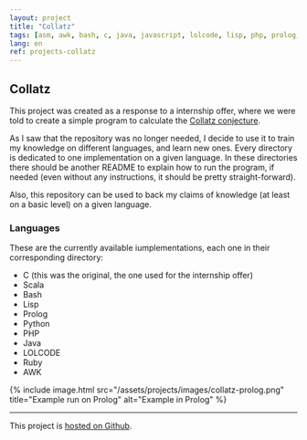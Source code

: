 ```yaml
---
layout: project
title: "Collatz"
tags: [asm, awk, bash, c, java, javascript, lolcode, lisp, php, prolog, python, ruby, scala]
lang: en
ref: projects-collatz
---
```


## Collatz

This project was created as a response to a internship offer, where we were told to
create a simple program to calculate the
[Collatz conjecture](https://en.wikipedia.org/wiki/Collatz_conjecture).

As I saw that the repository was no longer needed, I decide to use it to train my
knowledge on different languages, and learn new ones. Every directory is dedicated to
one implementation on a given language. In these directories there should be another
README to explain how to run the program, if needed (even without any instructions, it
should be pretty straight-forward).

Also, this repository can be used to back my claims of knowledge (at least on a basic
level) on a given language.


### Languages

These are the currently available iumplementations, each one in their corresponding
directory:

  - C (this was the original, the one used for the internship offer)
  - Scala
  - Bash
  - Lisp
  - Prolog
  - Python
  - PHP
  - Java
  - LOLCODE
  - Ruby
  - AWK

{% include image.html
	src="/assets/projects/images/collatz-prolog.png"
	title="Example run on Prolog"
	alt="Example in Prolog"
%}

----

This project is [hosted on Github](https://github.com/Foo-Manroot/Collatz).
